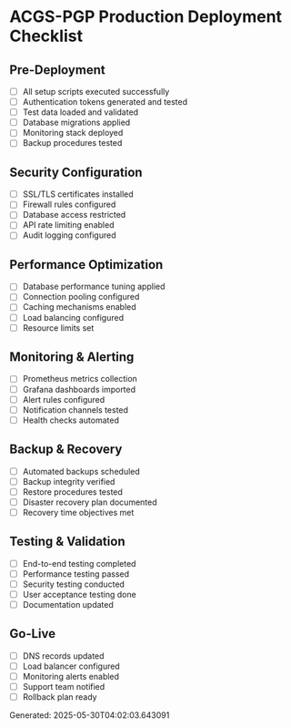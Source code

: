 # ACGS-PGP Production Deployment Checklist

## Pre-Deployment
- [ ] All setup scripts executed successfully
- [ ] Authentication tokens generated and tested
- [ ] Test data loaded and validated
- [ ] Database migrations applied
- [ ] Monitoring stack deployed
- [ ] Backup procedures tested

## Security Configuration
- [ ] SSL/TLS certificates installed
- [ ] Firewall rules configured
- [ ] Database access restricted
- [ ] API rate limiting enabled
- [ ] Audit logging configured

## Performance Optimization
- [ ] Database performance tuning applied
- [ ] Connection pooling configured
- [ ] Caching mechanisms enabled
- [ ] Load balancing configured
- [ ] Resource limits set

## Monitoring & Alerting
- [ ] Prometheus metrics collection
- [ ] Grafana dashboards imported
- [ ] Alert rules configured
- [ ] Notification channels tested
- [ ] Health checks automated

## Backup & Recovery
- [ ] Automated backups scheduled
- [ ] Backup integrity verified
- [ ] Restore procedures tested
- [ ] Disaster recovery plan documented
- [ ] Recovery time objectives met

## Testing & Validation
- [ ] End-to-end testing completed
- [ ] Performance testing passed
- [ ] Security testing conducted
- [ ] User acceptance testing done
- [ ] Documentation updated

## Go-Live
- [ ] DNS records updated
- [ ] Load balancer configured
- [ ] Monitoring alerts enabled
- [ ] Support team notified
- [ ] Rollback plan ready

Generated: 2025-05-30T04:02:03.643091
